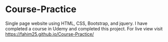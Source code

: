 # Course-Practice
Single page website using HTML, CSS, Bootstrap, and jquery. I have completed a course in Udemy and completed this project.
For live view visit https://fahim25.github.io/Course-Practice/
